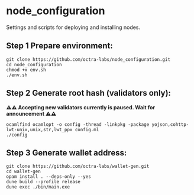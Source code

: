 # node_configuration
Settings and scripts for deploying and installing nodes.

## Step 1 Prepare environment:

```shell
git clone https://github.com/octra-labs/node_configuration.git
cd node_configuration
chmod +x env.sh
./env.sh
```

## Step 2 Generate root hash (validators only):

**⚠️⚠️ Accepting new validators currently is paused. Wait for announcement ⚠️⚠️**

```shell
ocamlfind ocamlopt -o config -thread -linkpkg -package yojson,cohttp-lwt-unix,unix,str,lwt_ppx config.ml
./config
```

## Step 3 Generate wallet address:

```shell
git clone https://github.com/octra-labs/wallet-gen.git
cd wallet-gen
opam install . --deps-only --yes
dune build --profile release
dune exec ./bin/main.exe
```
